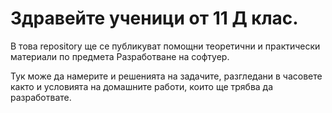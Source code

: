 # Здравейте ученици от 11 Д клас.

В това repository ще се публикуват помощни теоретични и практически материали по предмета Разработване на софтуер.

Тук може да намерите и решенията на задачите, разгледани в часовете както и условията на домашните работи, които ще трябва да разработвате.
